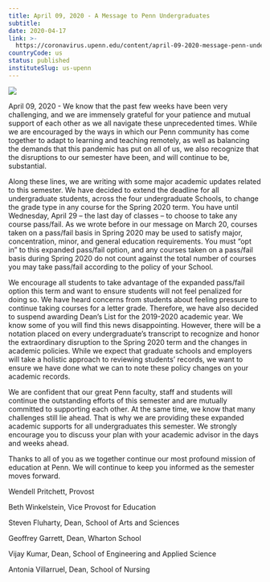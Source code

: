 ```yaml
---
title: April 09, 2020 - A Message to Penn Undergraduates
subtitle: 
date: 2020-04-17
link: >-
  https://coronavirus.upenn.edu/content/april-09-2020-message-penn-undergraduates
countryCode: us
status: published
instituteSlug: us-upenn
---
```

![](https://coronavirus.upenn.edu/sites/all/themes/penn_coronavirus/logo.png)

April 09, 2020 - We know that the past few weeks have been very challenging, and we are immensely grateful for your patience and mutual support of each other as we all navigate these unprecedented times. While we are encouraged by the ways in which our Penn community has come together to adapt to learning and teaching remotely, as well as balancing the demands that this pandemic has put on all of us, we also recognize that the disruptions to our semester have been, and will continue to be, substantial.

Along these lines, we are writing with some major academic updates related to this semester. We have decided to extend the deadline for all undergraduate students, across the four undergraduate Schools, to change the grade type in any course for the Spring 2020 term. You have until Wednesday, April 29 – the last day of classes – to choose to take any course pass/fail. As we wrote before in our message on March 20, courses taken on a pass/fail basis in Spring 2020 may be used to satisfy major, concentration, minor, and general education requirements. You must “opt in” to this expanded pass/fail option, and any courses taken on a pass/fail basis during Spring 2020 do not count against the total number of courses you may take pass/fail according to the policy of your School.

We encourage all students to take advantage of the expanded pass/fail option this term and want to ensure students will not feel penalized for doing so. We have heard concerns from students about feeling pressure to continue taking courses for a letter grade. Therefore, we have also decided to suspend awarding Dean’s List for the 2019-2020 academic year. We know some of you will find this news disappointing. However, there will be a notation placed on every undergraduate’s transcript to recognize and honor the extraordinary disruption to the Spring 2020 term and the changes in academic policies. While we expect that graduate schools and employers will take a holistic approach to reviewing students’ records, we want to ensure we have done what we can to note these policy changes on your academic records.

We are confident that our great Penn faculty, staff and students will continue the outstanding efforts of this semester and are mutually committed to supporting each other. At the same time, we know that many challenges still lie ahead. That is why we are providing these expanded academic supports for all undergraduates this semester. We strongly encourage you to discuss your plan with your academic advisor in the days and weeks ahead.

Thanks to all of you as we together continue our most profound mission of education at Penn. We will continue to keep you informed as the semester moves forward.

Wendell Pritchett, Provost

Beth Winkelstein, Vice Provost for Education

Steven Fluharty, Dean, School of Arts and Sciences

Geoffrey Garrett, Dean, Wharton School

Vijay Kumar, Dean, School of Engineering and Applied Science

Antonia Villarruel, Dean, School of Nursing
